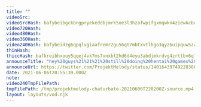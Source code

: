```yaml
---
title: ""
videoSrc: 
videoSrcHash: bafybeibgckbngpryekeddbjmrk5oe3l3hzafwpifgxmqwkn4ziewkcbow4?filename=projektmelody-chaturbate-20210606T220200Z-source.mp4
video720Hash: 
video480Hash: 
video360Hash: 
video240Hash: bafybeidzg6qpqlvgiaafremr2gu56qt7mbtxvtlhgo3qyz6uipquw5z44i?filename=projektmelody-chaturbate-20210606T220200Z-240p.mp4
thinHash: 
thiccHash: bafkreibhxouy5qqej4vk7ms7vnxbl2hd6d4eyu3abdjmkrdvg4zrttbv6q?filename=20210606T220200Z-thicc.jpg
announceTitle: "hey%20guys%21%21%21%20still%20doing%20hentai%20games%20today%2C%20and%20the%20official%20sponsored%20one%20is%20rescheduled%20for%20the%2011th.%20i%27m%20live%2C%20let%27s%20see%20some%203D%20modeled%20tiddies%20%28not%20just%20mine%29."
announceUrl: https://twitter.com/ProjektMelody/status/1401643974922838019
date: 2021-06-06T20:55:39.000Z
note: 
video240TmpFilePath: 
tmpFilePath: /tmp/projektmelody-chaturbate-20210606T220200Z-source.mp4
layout: layouts/vod.njk
---
```

